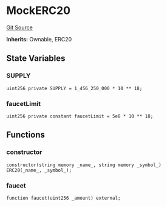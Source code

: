 # MockERC20
[Git Source](https://github.com/Mill1995/VABDAO/blob/0d779ec55317045015c4224c0805ea7a1092ab9f/contracts/mocks/MockERC20.sol)

**Inherits:**
Ownable, ERC20


## State Variables
### SUPPLY

```solidity
uint256 private SUPPLY = 1_456_250_000 * 10 ** 18;
```


### faucetLimit

```solidity
uint256 private constant faucetLimit = 5e8 * 10 ** 18;
```


## Functions
### constructor


```solidity
constructor(string memory _name_, string memory _symbol_) ERC20(_name_, _symbol_);
```

### faucet


```solidity
function faucet(uint256 _amount) external;
```

